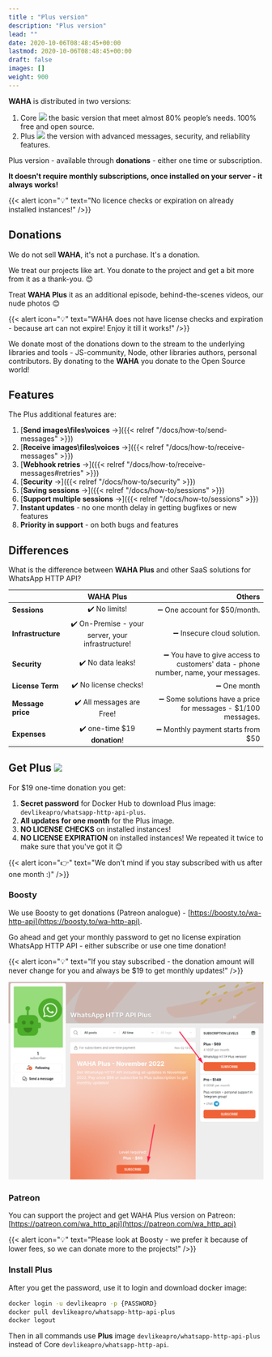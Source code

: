 ```yaml
---
title : "Plus version"
description: "Plus version"
lead: ""
date: 2020-10-06T08:48:45+00:00
lastmod: 2020-10-06T08:48:45+00:00
draft: false
images: []
weight: 900
---
```


**WAHA** is distributed in two versions:

1. Core ![](/images/versions/core.png) the basic version that meet almost 80% people’s needs. 100% free and open source.
2. Plus ![](/images/versions/plus.png) the version with advanced messages, security, and reliability features.

Plus version - available through **donations** - either one time or subscription.

**It doesn't require monthly subscriptions, once installed on your server - it always works!**

{{< alert icon="💡" text="No licence checks or expiration on already installed instances!" />}}

## Donations
We do not sell **WAHA**, it's not a purchase. It's a donation.

We treat our projects like art. You donate to the project and get a bit more from it as a thank-you. 😊

Treat **WAHA Plus** it as an additional episode, behind-the-scenes videos, our nude photos 😊

{{< alert icon="💡" text="WAHA does not have license checks and expiration - because art can not expire! Enjoy it till it works!" />}}

We donate most of the donations down to the stream to the underlying libraries and tools - JS-community, Node, other libraries authors, personal contributors.
By donating to the **WAHA** you donate to the Open Source world!

## Features

The Plus additional features are:

1. [**Send images\files\voices** →]({{< relref "/docs/how-to/send-messages" >}})
2. [**Receive images\files\voices** →]({{< relref "/docs/how-to/receive-messages" >}})
3. [**Webhook retries** →]({{< relref "/docs/how-to/receive-messages#retries" >}})
4. [**Security** →]({{< relref "/docs/how-to/security" >}})
5. [**Saving sessions** →]({{< relref "/docs/how-to/sessions" >}})
6. [**Support multiple sessions** →]({{< relref "/docs/how-to/sessions" >}})
7. **Instant updates** - no one month delay in getting bugfixes or new features
8. **Priority in support** - on both bugs and features

## Differences

What is the difference between **WAHA Plus** and other SaaS solutions for WhatsApp HTTP API?

|                    |                     WAHA Plus                     |                                                                            Others |
|--------------------|:-------------------------------------------------:|----------------------------------------------------------------------------------:|
| **Sessions**       |                   ✔️ No limits!                   |                                                      ➖ One account for $50/month. |
| **Infrastructure** | ✔️ On-Premise - your server, your infrastructure! |                                                        ➖ Insecure cloud solution. |
| **Security**       |                 ✔️ No data leaks!                 | ➖ You have to give access to customers' data - phone number, name, your messages. |
| **License Term**               |               ✔️ No license checks!   |                                                                       ➖ One month |
| **Message price**  |             ✔️ All messages are Free!             |                     ➖ Some solutions have a price for messages - $1/100 messages. |
| **Expenses**       |           ✔️ one-time $19 **donation**!           |                                                 ➖ Monthly payment starts from $50 |

## Get Plus ![](/images/versions/plus.png)

For $19 one-time donation you get:
1. **Secret password** for Docker Hub to download Plus image: `devlikeapro/whatsapp-http-api-plus`.
2. **All updates for one month** for the Plus image.
3. **NO LICENSE CHECKS** on installed instances!
4. **NO LICENSE EXPIRATION** on installed instances! We repeated it twice to make sure that you've got it 😊

{{< alert icon="👉" text="We don't mind if you stay subscribed with us after one month :)" />}}

### Boosty
We use Boosty to get donations (Patreon analogue) - [https://boosty.to/wa-http-api](https://boosty.to/wa-http-api).

Go ahead and get your monthly password to get no license expiration WhatsApp HTTP API - either subscribe or use one time donation!

{{< alert icon="💡" text="If you stay subscribed - the donation amount will never change for you and always be $19 to get monthly updates!" />}}

![](boosty.png)

### Patreon
You can support the project and get WAHA Plus version on Patreon: [https://patreon.com/wa_http_api](https://patreon.com/wa_http_api)

{{< alert icon="💡" text="Please look at Boosty - we prefer it because of lower fees, so we can donate more to the projects!" />}}


### Install Plus
After you get the password, use it to login and download docker image:
```bash
docker login -u devlikeapro -p {PASSWORD}
docker pull devlikeapro/whatsapp-http-api-plus
docker logout
```
Then in all commands use **Plus** image `devlikeapro/whatsapp-http-api-plus` instead of Core `devlikeapro/whatsapp-http-api`.

